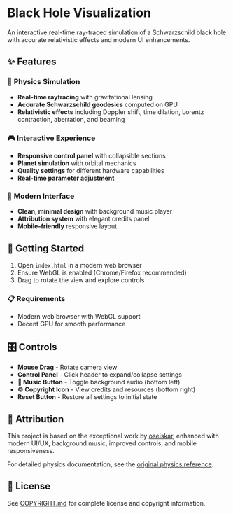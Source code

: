 # Black Hole Visualization

An interactive real-time ray-traced simulation of a Schwarzschild black hole with accurate relativistic effects and modern UI enhancements.

## ✨ Features

### 🌌 **Physics Simulation**
- **Real-time raytracing** with gravitational lensing
- **Accurate Schwarzschild geodesics** computed on GPU
- **Relativistic effects** including Doppler shift, time dilation, Lorentz contraction, aberration, and beaming

### 🎮 **Interactive Experience**
- **Responsive control panel** with collapsible sections
- **Planet simulation** with orbital mechanics
- **Quality settings** for different hardware capabilities
- **Real-time parameter adjustment**

### 🎨 **Modern Interface**
- **Clean, minimal design** with background music player
- **Attribution system** with elegant credits panel
- **Mobile-friendly** responsive layout

## 🚀 **Getting Started**

1. Open `index.html` in a modern web browser
2. Ensure WebGL is enabled (Chrome/Firefox recommended)
3. Drag to rotate the view and explore controls

### 📋 **Requirements**
- Modern web browser with WebGL support
- Decent GPU for smooth performance

## 🎛️ **Controls**

- **Mouse Drag** - Rotate camera view
- **Control Panel** - Click header to expand/collapse settings
- **🎵 Music Button** - Toggle background audio (bottom left)
- **© Copyright Icon** - View credits and resources (bottom right)
- **Reset Button** - Restore all settings to initial state

## 🙏 **Attribution**

This project is based on the exceptional work by [oseiskar](https://github.com/oseiskar/black-hole), enhanced with modern UI/UX, background music, improved controls, and mobile responsiveness.

For detailed physics documentation, see the [original physics reference](https://oseiskar.github.io/black-hole/docs/physics.html).

## 📄 **License**

See [COPYRIGHT.md](COPYRIGHT.md) for complete license and copyright information.
